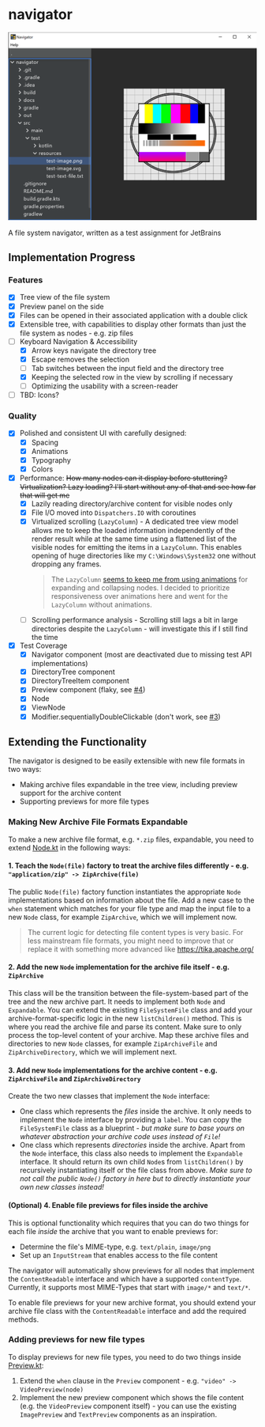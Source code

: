 # navigator

![](docs/screenshot.png)

A file system navigator, written as a test assignment for JetBrains

## Implementation Progress

### Features

- [x] Tree view of the file system
- [x] Preview panel on the side
- [x] Files can be opened in their associated application with a double click
- [x] Extensible tree, with capabilities to display other formats than just the file system as nodes - e.g. zip files
- [ ] Keyboard Navigation & Accessibility
    - [x] Arrow keys navigate the directory tree
    - [x] Escape removes the selection
    - [ ] Tab switches between the input field and the directory tree
    - [x] Keeping the selected row in the view by scrolling if necessary
    - [ ] Optimizing the usability with a screen-reader
- [ ] TBD: Icons?

### Quality

- [x] Polished and consistent UI with carefully designed:
    - [x] Spacing
    - [x] Animations
    - [x] Typography
    - [x] Colors
- [x] Performance:
  ~~How many nodes can it display before stuttering? Virtualization? Lazy loading? I'll start without any of that and
  see how far that will get me~~
    - [x] Lazily reading directory/archive content for visible nodes only
    - [x] File I/O moved into `Dispatchers.IO` with coroutines
    - [x] Virtualized scrolling (`LazyColumn`) - A dedicated tree view model allows me to keep the loaded information
      independently of the render result while at the same time using a flattened list of the visible nodes for emitting
      the items in a `LazyColumn`. This enables opening of huge directories like my `C:\Windows\System32` one without
      dropping any frames.
      > The `LazyColumn` [seems to keep me from using animations](https://stackoverflow.com/a/67452325/4887966) for
      > expanding and collapsing nodes. I decided to prioritize responsiveness over animations here and went for the
      > `LazyColumn` without animations.
    - [ ] Scrolling performance analysis - Scrolling still lags a bit in large directories despite the `LazyColumn` -
      will investigate this if I still find the time
- [x] Test Coverage
    - [x] Navigator component (most are deactivated due to missing test API implementations)
    - [x] DirectoryTree component
    - [x] DirectoryTreeItem component
    - [x] Preview component (flaky, see [#4](https://github.com/manu-unter/navigator/issues/4))
    - [x] Node
    - [x] ViewNode
    - [x] Modifier.sequentiallyDoubleClickable (don't work, see [#3](https://github.com/manu-unter/navigator/issues/3))
   
## Extending the Functionality

The navigator is designed to be easily extensible with new file formats in two ways:

- Making archive files expandable in the tree view, including preview support for the archive content
- Supporting previews for more file types

### Making New Archive File Formats Expandable

To make a new archive file format, e.g. `*.zip` files, expandable, you need to
extend [Node.kt](src/main/kotlin/model/Node.kt) in the following ways:

#### 1. Teach the `Node(file)` factory to treat the archive files differently - e.g. `"application/zip" -> ZipArchive(file)`

The public `Node(file)` factory function instantiates the appropriate `Node` implementations based on information about
the file. Add a new case to the `when` statement which matches for your file type and map the input file to a new `Node`
class, for example `ZipArchive`, which we will implement now.

> The current logic for detecting file content types is very basic. For less mainstream file formats, you might need to
> improve that or replace it with something more advanced like https://tika.apache.org/

#### 2. Add the new `Node` implementation for the archive file itself - e.g. `ZipArchive`

This class will be the transition between the file-system-based part of the tree and the new archive part. It needs to
implement both `Node` and `Expandable`. You can extend the existing `FileSystemFile` class and add your
archive-format-specific logic in the new `listChildren()` method. This is where you read the archive file and parse its
content. Make sure to only process the top-level content of your archive. Map these archive files and directories to
new `Node` classes, for example `ZipArchiveFile` and `ZipArchiveDirectory`, which we will implement next.

#### 3. Add new `Node` implementations for the archive content - e.g. `ZipArchiveFile` and `ZipArchiveDirectory`

Create the two new classes that implement the `Node` interface:

- One class which represents the _files_ inside the archive. It only needs to implement the `Node` interface by
  providing a `label`. You can copy the `FileSystemFile` class as a blueprint - *but make sure to base yours on whatever
  abstraction your archive code uses instead of `File`!*
- One class which represents _directories_ inside the archive. Apart from the `Node` interface, this class also needs to
  implement the `Expandable` interface. It should return its own child `Node`s from `listChildren()` by recursively
  instantiating itself or the file class from above. *Make sure to not call the public `Node()` factory in here but to
  directly instantiate your own new classes instead!*

#### (Optional) 4. Enable file previews for files inside the archive

This is optional functionality which requires that you can do two things for each file _inside_ the archive that you
want to enable previews for:

- Determine the file's MIME-type, e.g. `text/plain`, `image/png`
- Set up an `InputStream` that enables access to the file content

The navigator will automatically show previews for all nodes that implement the `ContentReadable` interface and which
have a supported `contentType`. Currently, it supports most MIME-Types that start with `image/*` and `text/*`.

To enable file previews for your new archive format, you should extend your archive file class with
the `ContentReadable` interface and add the required methods.

### Adding previews for new file types

To display previews for new file types, you need to do two things inside [Preview.kt](src/main/kotlin/Preview.kt):

1. Extend the `when` clause in the `Preview` component - e.g. `"video" -> VideoPreview(node)`
2. Implement the new preview component which shows the file content (e.g. the `VideoPreview` component itself) - you can
   use the existing `ImagePreview` and `TextPreview` components as an inspiration.
